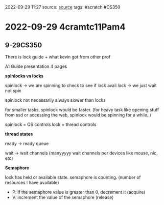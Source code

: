 2022-09-29 11:27
source: [source]()
tags: #scratch #CS350 

#  2022-09-29 4cramtc11Pam4

## 9-29CS350

There is lock guide + what kevin got from other prof

A1 Guide presentation 4 pages



**spinlocks vs locks**

spinlock -> we are spinning to check to see if lock avail
lock -> we just wait not spin

spinlock not necessarily always slower than locks

for smaller tasks, spinlock would be faster. (for heavy task like opening stuff from ssd or accessing the web, spinlock would be spinning for a while..)

spinlock = OS controls
lock = thread controls

**thread states**

ready -> ready queue

wait -> wait channels (manyyyyy wait channels per devices like mouse, nic, etc)

**Semaphore**

lock has held or available state. 
semaphore is counting.  (number of resources I have available)
- P: if the semaphore value is greater than 0, decrement it (acquire)
- V: increment the value of the semaphore (release)





